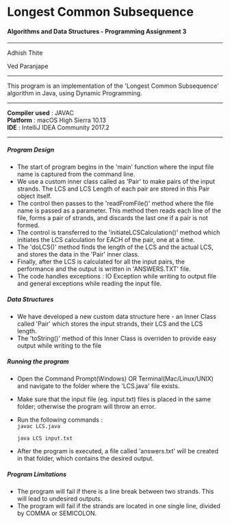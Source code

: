 # Longest Common Subsequence

#### Algorithms and Data Structures - Programming Assignment 3
***

Adhish Thite

Ved Paranjape

---

This program is an implementation of the 'Longest Common Subsequence' algorithm in Java, using Dynamic Programming.

---

**Compiler used** : JAVAC<br>
**Platform** :  macOS High Sierra 10.13<br>
**IDE** : IntelliJ IDEA Community 2017.2<br>

---

##### Program Design

+ The start of program begins in the 'main' function where the input file name is captured from the command line.
+ We use a custom inner class called as 'Pair' to make pairs of the input strands. The LCS and LCS Length of each pair are stored in this Pair object itself.
+ The control then passes to the 'readFromFile()' method where the file name is passed as a parameter. This method then reads each line of the file, forms a pair of strands, and discards the last one if a pair is not formed.
+ The control is transferred to the 'initiateLCSCalculation()' method which initiates the LCS calculation for EACH of the pair, one at a time.
+ The 'doLCS()' method finds the length of the LCS and the actual LCS, and stores the data in the 'Pair' inner class.
+ Finally, after the LCS is calculated for all the input pairs, the performance and the output is written in 'ANSWERS.TXT' file.
+ The code handles exceptions : IO Exception while writing to output file and general exceptions while reading the input file.


##### Data Structures

+ We have developed a new custom data structure here - an Inner Class called 'Pair' which stores the input strands, their LCS and the LCS length.
+ The 'toString()' method of this Inner Class is overriden to provide easy output while writing to the file

##### Running the program

+ Open the Command Prompt(Windows) OR Terminal(Mac/Linux/UNIX) and navigate to the folder where the 'LCS.java' file exists.
+ Make sure that the input file (eg. input.txt) files is placed in the same folder; otherwise the program will throw an error.
+ Run the following commands :<br>
    `javac LCS.java`
    
    `java LCS input.txt`
+ After the program is executed, a file called 'answers.txt' will be created in that folder, which contains the desired output.

##### Program Limitations

+ The program will fail if there is a line break between two strands. This will lead to undesired outputs.
+ The program will fail if the strands are located in one single line, divided by COMMA or SEMICOLON.